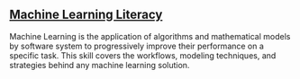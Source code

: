 ## [Machine Learning Literacy](https://app.pluralsight.com/paths/skills/machine-learning-literacy)

Machine Learning is the application of algorithms and mathematical models by software system to progressively improve their performance on a specific task. This skill covers the workflows, modeling techniques, and strategies behind any machine learning solution.